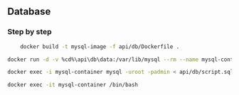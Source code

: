 ## Database

### Step by step

```bash
    docker build -t mysql-image -f api/db/Dockerfile .
```

```bash
docker run -d -v %cd%\api\db\data:/var/lib/mysql --rm --name mysql-container mysql-image
```

```bash
docker exec -i mysql-container mysql -uroot -padmin < api/db/script.sql
```

```bash
docker exec -it mysql-container /bin/bash
```
